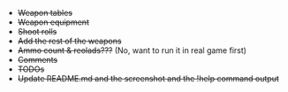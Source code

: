 - ~~Weapon tables~~
- ~~Weapon equipment~~
- ~~Shoot rolls~~
- ~~Add the rest of the weapons~~
- ~~Ammo count & reolads???~~ (No, want to run it in real game first)
- ~~Comments~~
- ~~TODOs~~
- ~~Update README.md and the screenshot and the !help command output~~
